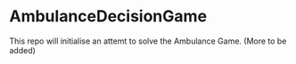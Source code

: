 # AmbulanceDecisionGame
This repo will initialise an attemt to solve the Ambulance Game. (More to be added)
